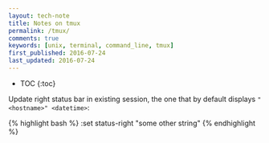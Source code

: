 ```yaml
---
layout: tech-note
title: Notes on tmux
permalink: /tmux/
comments: true
keywords: [unix, terminal, command_line, tmux]
first_published: 2016-07-24
last_updated: 2016-07-24
---
```


* TOC
{:toc}

Update right status bar in existing session, the one that by default displays
`"<hostname>" <datetime>`:

{% highlight bash %}
:set status-right "some other string"
{% endhighlight %}
